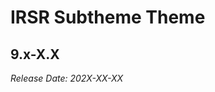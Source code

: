 # IRSR Subtheme Theme

9.x-X.X
--------------------------------------------------------------------------------
_Release Date: 202X-XX-XX_
